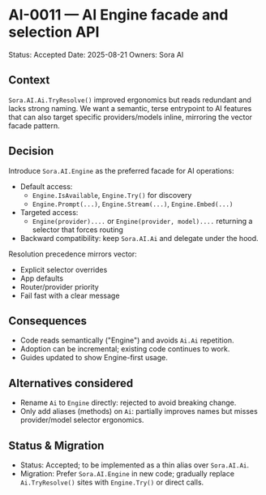 # AI-0011 — AI Engine facade and selection API

Status: Accepted
Date: 2025-08-21
Owners: Sora AI

## Context

`Sora.AI.Ai.TryResolve()` improved ergonomics but reads redundant and lacks strong naming. We want a semantic, terse entrypoint to AI features that can also target specific providers/models inline, mirroring the vector facade pattern.

## Decision

Introduce `Sora.AI.Engine` as the preferred facade for AI operations:

- Default access:
  - `Engine.IsAvailable`, `Engine.Try()` for discovery
  - `Engine.Prompt(...)`, `Engine.Stream(...)`, `Engine.Embed(...)`
- Targeted access:
  - `Engine(provider)....` or `Engine(provider, model)....` returning a selector that forces routing
- Backward compatibility: keep `Sora.AI.Ai` and delegate under the hood.

Resolution precedence mirrors vector:

- Explicit selector overrides
- App defaults
- Router/provider priority
- Fail fast with a clear message

## Consequences

- Code reads semantically ("Engine") and avoids `Ai.Ai` repetition.
- Adoption can be incremental; existing code continues to work.
- Guides updated to show Engine-first usage.

## Alternatives considered

- Rename `Ai` to `Engine` directly: rejected to avoid breaking change.
- Only add aliases (methods) on `Ai`: partially improves names but misses provider/model selector ergonomics.

## Status & Migration

- Status: Accepted; to be implemented as a thin alias over `Sora.AI.Ai`.
- Migration: Prefer `Sora.AI.Engine` in new code; gradually replace `Ai.TryResolve()` sites with `Engine.Try()` or direct calls.
